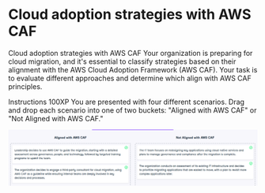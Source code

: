 # Cloud adoption strategies with AWS CAF

Cloud adoption strategies with AWS CAF
Your organization is preparing for cloud migration, and it's essential to classify strategies based on their alignment with the AWS Cloud Adoption Framework (AWS CAF). Your task is to evaluate different approaches and determine which align with AWS CAF principles.

Instructions
100XP
You are presented with four different scenarios. Drag and drop each scenario into one of two buckets: "Aligned with AWS CAF" or "Not Aligned with AWS CAF."

![alt text](image-1.png)